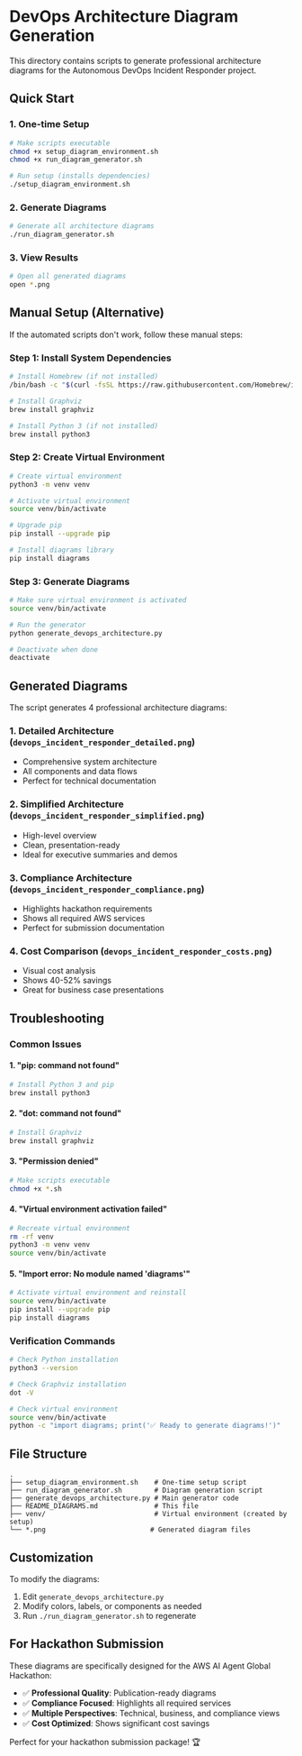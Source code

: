# DevOps Architecture Diagram Generation

This directory contains scripts to generate professional architecture diagrams for the Autonomous DevOps Incident Responder project.

## Quick Start

### 1. One-time Setup

```bash
# Make scripts executable
chmod +x setup_diagram_environment.sh
chmod +x run_diagram_generator.sh

# Run setup (installs dependencies)
./setup_diagram_environment.sh
```

### 2. Generate Diagrams

```bash
# Generate all architecture diagrams
./run_diagram_generator.sh
```

### 3. View Results

```bash
# Open all generated diagrams
open *.png
```

## Manual Setup (Alternative)

If the automated scripts don't work, follow these manual steps:

### Step 1: Install System Dependencies

```bash
# Install Homebrew (if not installed)
/bin/bash -c "$(curl -fsSL https://raw.githubusercontent.com/Homebrew/install/HEAD/install.sh)"

# Install Graphviz
brew install graphviz

# Install Python 3 (if not installed)
brew install python3
```

### Step 2: Create Virtual Environment

```bash
# Create virtual environment
python3 -m venv venv

# Activate virtual environment
source venv/bin/activate

# Upgrade pip
pip install --upgrade pip

# Install diagrams library
pip install diagrams
```

### Step 3: Generate Diagrams

```bash
# Make sure virtual environment is activated
source venv/bin/activate

# Run the generator
python generate_devops_architecture.py

# Deactivate when done
deactivate
```

## Generated Diagrams

The script generates 4 professional architecture diagrams:

### 1. **Detailed Architecture** (`devops_incident_responder_detailed.png`)

- Comprehensive system architecture
- All components and data flows
- Perfect for technical documentation

### 2. **Simplified Architecture** (`devops_incident_responder_simplified.png`)

- High-level overview
- Clean, presentation-ready
- Ideal for executive summaries and demos

### 3. **Compliance Architecture** (`devops_incident_responder_compliance.png`)

- Highlights hackathon requirements
- Shows all required AWS services
- Perfect for submission documentation

### 4. **Cost Comparison** (`devops_incident_responder_costs.png`)

- Visual cost analysis
- Shows 40-52% savings
- Great for business case presentations

## Troubleshooting

### Common Issues

#### 1. "pip: command not found"

```bash
# Install Python 3 and pip
brew install python3
```

#### 2. "dot: command not found"

```bash
# Install Graphviz
brew install graphviz
```

#### 3. "Permission denied"

```bash
# Make scripts executable
chmod +x *.sh
```

#### 4. "Virtual environment activation failed"

```bash
# Recreate virtual environment
rm -rf venv
python3 -m venv venv
source venv/bin/activate
```

#### 5. "Import error: No module named 'diagrams'"

```bash
# Activate virtual environment and reinstall
source venv/bin/activate
pip install --upgrade pip
pip install diagrams
```

### Verification Commands

```bash
# Check Python installation
python3 --version

# Check Graphviz installation
dot -V

# Check virtual environment
source venv/bin/activate
python -c "import diagrams; print('✅ Ready to generate diagrams!')"
```

## File Structure

```
.
├── setup_diagram_environment.sh    # One-time setup script
├── run_diagram_generator.sh        # Diagram generation script
├── generate_devops_architecture.py # Main generator code
├── README_DIAGRAMS.md              # This file
├── venv/                           # Virtual environment (created by setup)
└── *.png                          # Generated diagram files
```

## Customization

To modify the diagrams:

1. Edit `generate_devops_architecture.py`
2. Modify colors, labels, or components as needed
3. Run `./run_diagram_generator.sh` to regenerate

## For Hackathon Submission

These diagrams are specifically designed for the AWS AI Agent Global Hackathon:

- ✅ **Professional Quality**: Publication-ready diagrams
- ✅ **Compliance Focused**: Highlights all required services
- ✅ **Multiple Perspectives**: Technical, business, and compliance views
- ✅ **Cost Optimized**: Shows significant cost savings

Perfect for your hackathon submission package! 🏆
